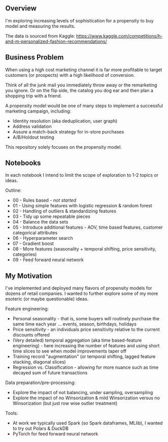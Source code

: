 ## Overview

I'm exploring increasing levels of sophistication for a propensity to buy model and measuring the results.

The data is sourced from Kaggle: https://www.kaggle.com/competitions/h-and-m-personalized-fashion-recommendations/

## Business Problem

When using a high cost marketing channel it is far more profitable to target customers (or prospects) with a high likelihood of conversion.

Think of all the junk mail you immediately throw away or the remarketing you ignore.  Or on the flip side, the catalog you dog ear and then plan a shopping trip with a friend.

A propensity model would be one of many steps to implement a successful marketing campaign, including:
* Identity resolution (aka deduplication, user graph)
* Address validation
* Assure a match-back strategy for in-store purchases
* A/B/Holdout testing

This repository solely focuses on the propensity model.

## Notebooks

In each notebook I intend to limit the scope of exploration to 1-2 topics or ideas.

Outline:
* 00 - Rules based - _not started_
* 01 - Using simple features with logistic regression & random forest
* 02 - Handling of outliers & standardizing features
* 03 - Tidy up some repeatable pieces
* 04 - Balance the data sets
* 05 - Introduce additional features - AOV, time based features, customer categorical attributes
* 06 - Hyperparameter search
* 07 - Gradient boost
* 08 - More features (seasonality + temporal shifting, price sensitivity, categories)
* 09 - Feed forward neural network

## My Motivation

I've implemented and deployed many flavors of propensity models for dozens of retail companies.  I wanted to further explore some of my more esoteric (or maybe questionable) ideas.  

Feature engineering:
* Personal seasonality - that is, some buyers will routinely purchase the same time each year ... events, season, birthdays, holidays
* Price sensitivity - an individuals price sensitivity relative to the current discounts offered
* (Very detailed) temporal aggregation (aka time based-feature engineering) - here increasing the number of features and using short time slices to see when model improvements taper off
* Training record "augmentation" (or temporal shifting, lagged feature stacking, diagonal slices)
* Regression vs. Classification - allowing for more nuance such as time decayed sum of future transactions

Data preparation/pre-processing:
* Explore the impact of not balancing, under sampling, oversampling
* Explore the impact of no Winsorization & mild Winsorization versus no Winsorization (but just row wise outlier treatment)

Tools:
* At work we typically used Spark (so Spark dataframes, MLlib), I wanted to try out Polars & DuckDB
* PyTorch for feed forward neural network





